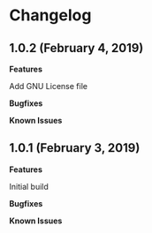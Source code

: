 Changelog
=========

1.0.2 (February 4, 2019)
------------------------
**Features**

Add GNU License file

**Bugfixes**

**Known Issues**

1.0.1 (February 3, 2019)
------------------------
**Features**

Initial build

**Bugfixes**

**Known Issues**
